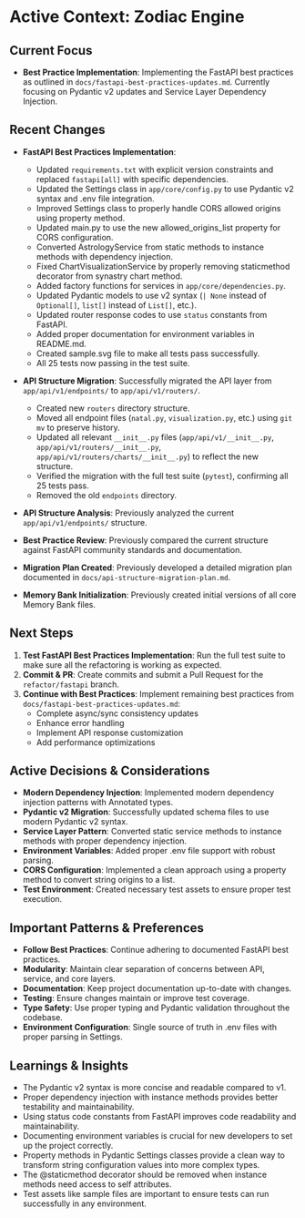 # Active Context: Zodiac Engine

## Current Focus

- **Best Practice Implementation**: Implementing the FastAPI best practices as outlined in `docs/fastapi-best-practices-updates.md`. Currently focusing on Pydantic v2 updates and Service Layer Dependency Injection.

## Recent Changes

- **FastAPI Best Practices Implementation**:
  - Updated `requirements.txt` with explicit version constraints and replaced `fastapi[all]` with specific dependencies.
  - Updated the Settings class in `app/core/config.py` to use Pydantic v2 syntax and .env file integration.
  - Improved Settings class to properly handle CORS allowed origins using property method.
  - Updated main.py to use the new allowed_origins_list property for CORS configuration.
  - Converted AstrologyService from static methods to instance methods with dependency injection.
  - Fixed ChartVisualizationService by properly removing staticmethod decorator from synastry chart method.
  - Added factory functions for services in `app/core/dependencies.py`.
  - Updated Pydantic models to use v2 syntax (`| None` instead of `Optional[]`, `list[]` instead of `List[]`, etc.).
  - Updated router response codes to use `status` constants from FastAPI.
  - Added proper documentation for environment variables in README.md.
  - Created sample.svg file to make all tests pass successfully.
  - All 25 tests now passing in the test suite.

- **API Structure Migration**: Successfully migrated the API layer from `app/api/v1/endpoints/` to `app/api/v1/routers/`.
  - Created new `routers` directory structure.
  - Moved all endpoint files (`natal.py`, `visualization.py`, etc.) using `git mv` to preserve history.
  - Updated all relevant `__init__.py` files (`app/api/v1/__init__.py`, `app/api/v1/routers/__init__.py`, `app/api/v1/routers/charts/__init__.py`) to reflect the new structure.
  - Verified the migration with the full test suite (`pytest`), confirming all 25 tests pass.
  - Removed the old `endpoints` directory.
- **API Structure Analysis**: Previously analyzed the current `app/api/v1/endpoints/` structure.
- **Best Practice Review**: Previously compared the current structure against FastAPI community standards and documentation.
- **Migration Plan Created**: Previously developed a detailed migration plan documented in `docs/api-structure-migration-plan.md`.
- **Memory Bank Initialization**: Previously created initial versions of all core Memory Bank files.

## Next Steps

1. **Test FastAPI Best Practices Implementation**: Run the full test suite to make sure all the refactoring is working as expected.
2. **Commit & PR**: Create commits and submit a Pull Request for the `refactor/fastapi` branch.
3. **Continue with Best Practices**: Implement remaining best practices from `docs/fastapi-best-practices-updates.md`:
   - Complete async/sync consistency updates
   - Enhance error handling
   - Implement API response customization
   - Add performance optimizations

## Active Decisions & Considerations

- **Modern Dependency Injection**: Implemented modern dependency injection patterns with Annotated types.
- **Pydantic v2 Migration**: Successfully updated schema files to use modern Pydantic v2 syntax.
- **Service Layer Pattern**: Converted static service methods to instance methods with proper dependency injection.
- **Environment Variables**: Added proper .env file support with robust parsing.
- **CORS Configuration**: Implemented a clean approach using a property method to convert string origins to a list.
- **Test Environment**: Created necessary test assets to ensure proper test execution.

## Important Patterns & Preferences

- **Follow Best Practices**: Continue adhering to documented FastAPI best practices.
- **Modularity**: Maintain clear separation of concerns between API, service, and core layers.
- **Documentation**: Keep project documentation up-to-date with changes.
- **Testing**: Ensure changes maintain or improve test coverage.
- **Type Safety**: Use proper typing and Pydantic validation throughout the codebase.
- **Environment Configuration**: Single source of truth in .env files with proper parsing in Settings.

## Learnings & Insights

- The Pydantic v2 syntax is more concise and readable compared to v1.
- Proper dependency injection with instance methods provides better testability and maintainability.
- Using status code constants from FastAPI improves code readability and maintainability.
- Documenting environment variables is crucial for new developers to set up the project correctly.
- Property methods in Pydantic Settings classes provide a clean way to transform string configuration values into more complex types.
- The @staticmethod decorator should be removed when instance methods need access to self attributes.
- Test assets like sample files are important to ensure tests can run successfully in any environment. 